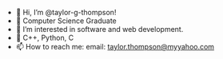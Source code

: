 - 👋 Hi, I’m @taylor-g-thompson!
- 💞️ Computer Science Graduate
- 👀 I’m interested in software and web development.
- 🌱 C++, Python, C
- 📫 How to reach me:
        email: taylor.thompson@myyahoo.com

<!---
taylor-g-thompson/taylor-g-thompson is a ✨ special ✨ repository because its `README.md` (this file) appears on your GitHub profile.
You can click the Preview link to take a look at your changes.
--->
